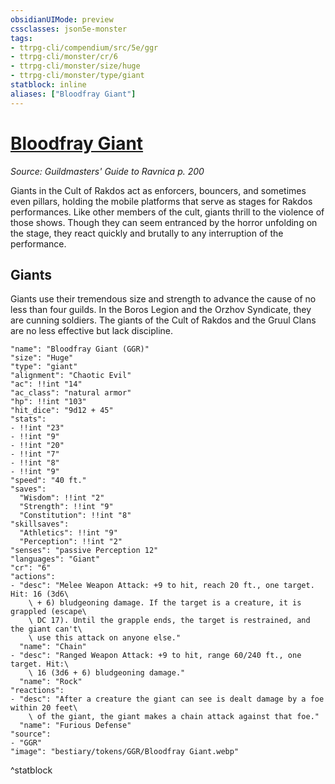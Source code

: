 ```yaml
---
obsidianUIMode: preview
cssclasses: json5e-monster
tags:
- ttrpg-cli/compendium/src/5e/ggr
- ttrpg-cli/monster/cr/6
- ttrpg-cli/monster/size/huge
- ttrpg-cli/monster/type/giant
statblock: inline
aliases: ["Bloodfray Giant"]
---
```

# [Bloodfray Giant](3-Compendium\CLI\bestiary\giant/bloodfray-giant-ggr.md)
*Source: Guildmasters' Guide to Ravnica p. 200*  

Giants in the Cult of Rakdos act as enforcers, bouncers, and sometimes even pillars, holding the mobile platforms that serve as stages for Rakdos performances. Like other members of the cult, giants thrill to the violence of those shows. Though they can seem entranced by the horror unfolding on the stage, they react quickly and brutally to any interruption of the performance.

## Giants

Giants use their tremendous size and strength to advance the cause of no less than four guilds. In the Boros Legion and the Orzhov Syndicate, they are cunning soldiers. The giants of the Cult of Rakdos and the Gruul Clans are no less effective but lack discipline.

```statblock
"name": "Bloodfray Giant (GGR)"
"size": "Huge"
"type": "giant"
"alignment": "Chaotic Evil"
"ac": !!int "14"
"ac_class": "natural armor"
"hp": !!int "103"
"hit_dice": "9d12 + 45"
"stats":
- !!int "23"
- !!int "9"
- !!int "20"
- !!int "7"
- !!int "8"
- !!int "9"
"speed": "40 ft."
"saves":
  "Wisdom": !!int "2"
  "Strength": !!int "9"
  "Constitution": !!int "8"
"skillsaves":
  "Athletics": !!int "9"
  "Perception": !!int "2"
"senses": "passive Perception 12"
"languages": "Giant"
"cr": "6"
"actions":
- "desc": "Melee Weapon Attack: +9 to hit, reach 20 ft., one target. Hit: 16 (3d6\
    \ + 6) bludgeoning damage. If the target is a creature, it is grappled (escape\
    \ DC 17). Until the grapple ends, the target is restrained, and the giant can't\
    \ use this attack on anyone else."
  "name": "Chain"
- "desc": "Ranged Weapon Attack: +9 to hit, range 60/240 ft., one target. Hit:\
    \ 16 (3d6 + 6) bludgeoning damage."
  "name": "Rock"
"reactions":
- "desc": "After a creature the giant can see is dealt damage by a foe within 20 feet\
    \ of the giant, the giant makes a chain attack against that foe."
  "name": "Furious Defense"
"source":
- "GGR"
"image": "bestiary/tokens/GGR/Bloodfray Giant.webp"
```
^statblock